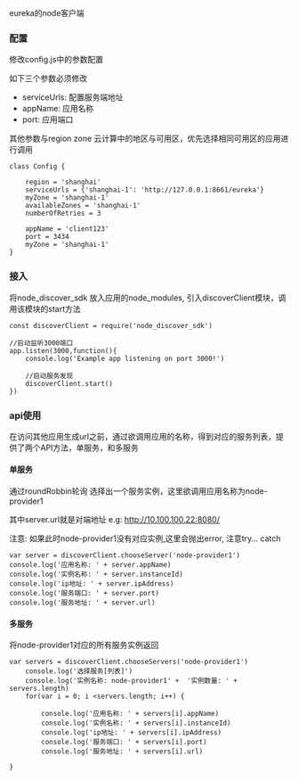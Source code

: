eureka的node客户端


### 配置

修改config.js中的参数配置

如下三个参数必须修改

* serviceUrls: 配置服务端地址
* appName: 应用名称
* port: 应用端口

其他参数与region zone 云计算中的地区与可用区，优先选择相同可用区的应用进行调用

```
class Config {

	region = 'shanghai'
	serviceUrls = {'shanghai-1': 'http://127.0.0.1:8661/eureka'}
	myZone = 'shanghai-1'
	availableZones = 'shanghai-1'
	numberOfRetries = 3

	appName = 'client123'
	port = 3434
	myZone = 'shanghai-1'
}
```

### 接入

将node_discover_sdk 放入应用的node_modules, 引入discoverClient模块，调用该模块的start方法

```
const discoverClient = require('node_discover_sdk')

//启动监听3000端口
app.listen(3000,function(){
    console.log('Example app listening on port 3000!')
    
    //启动服务发现
    discoverClient.start()
})

```

### api使用

在访问其他应用生成url之前，通过欲调用应用的名称，得到对应的服务列表，提供了两个API方法，单服务，和多服务

#### 单服务

通过roundRobbin轮询 选择出一个服务实例，这里欲调用应用名称为node-provider1

其中server.url就是对端地址  e.g:  http://10.100.100.22:8080/

注意: 如果此时node-provider1没有对应实例,这里会抛出error, 注意try... catch

```
var server = discoverClient.chooseServer('node-provider1')
console.log('应用名称: ' + server.appName)
console.log('实例名称: ' + server.instanceId)
console.log('ip地址: ' + server.ipAddress)
console.log('服务端口: ' + server.port)
console.log('服务地址: ' + server.url)

```

#### 多服务

将node-provider1对应的所有服务实例返回

```
var servers = discoverClient.chooseServers('node-provider1')
	console.log('选择服务[列表]')
	console.log('实例名称: node-provider1' +  '实例数量: ' + servers.length)
	for(var i = 0; i <servers.length; i++) {
		
		console.log('应用名称: ' + servers[i].appName)
		console.log('实例名称: ' + servers[i].instanceId)
		console.log('ip地址: ' + servers[i].ipAddress)
		console.log('服务端口: ' + servers[i].port)
		console.log('服务地址: ' + servers[i].url)

}
```
